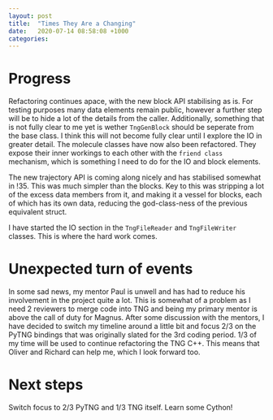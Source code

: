 ```yaml
---
layout: post
title:  "Times They Are a Changing"
date:   2020-07-14 08:58:08 +1000
categories: 
---
```


# Progress

Refactoring continues apace, with the new block API stabilising as is. For testing purposes many data elements remain public, however a further step will be to hide a lot of the details from the caller. Additionally, something that is not fully clear to me yet is wether `TngGenBlock` should be seperate from the base class. I think this will not become fully clear until I explore the IO in greater detail. The molecule classes have now also been refactored. They expose their inner workings to each other with the  `friend class` mechanism, which is something I need to do for the IO and block elements.

The new trajectory API is coming along nicely and has stabilised somewhat in !35. This was much simpler than the blocks. Key to this was stripping a lot of the excess data members from it, and making it a vessel for blocks, each of which has its own data, reducing the god-class-ness of the previous equivalent struct.

I have started the IO section in the `TngFileReader` and `TngFileWriter` classes. This is where the hard work comes.

# Unexpected turn of events

In some sad news, my mentor Paul is unwell and has had to reduce his involvement in the project quite a lot. This is somewhat of a problem as I need 2 reviewers to merge code into TNG and being my primary mentor is above the call of duty for Magnus. After some discussion with the mentors, I have decided to switch my timeline around a little bit and focus 2/3 on the PyTNG bindings that was originally slated for the 3rd coding period. 1/3 of my time will be used to continue refactoring the TNG C++. This means that Oliver and Richard can help me, which I look forward too.


# Next steps

Switch focus to 2/3 PyTNG and 1/3 TNG itself. Learn some Cython!
